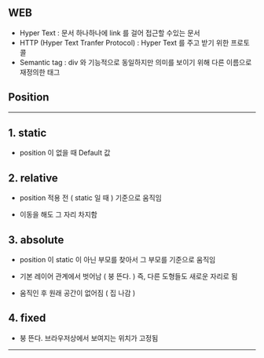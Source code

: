 ## WEB

- Hyper Text  : 문서 하나하나에 link 를 걸어 접근할 수있는 문서
- HTTP (Hyper Text Tranfer Protocol) : Hyper Text 를 주고 받기 위한 프로토콜
- Semantic tag : div 와 기능적으로 동일하지만 의미를 보이기 위해 다른 이름으로 재정의한 태그



## Position

<hr />

## 1. static

- position 이 없을 때 Default 값

  

## 2. relative

- position 적용 전 ( static 일 때 ) 기준으로 움직임

- 이동을 해도 그 자리 차지함

  

## 3. absolute

- position 이 static 이 아닌 부모를 찾아서 그 부모를 기준으로 움직임

- 기본 레이어 관계에서 벗어남 ( 붕 뜬다. ) 즉, 다른 도형들도 새로운 자리로 됨

- 움직인 후 원래 공간이 없어짐 ( 집 나감 )

  

## 4. fixed

- 붕 뜬다. 브라우저상에서 보여지는 위치가 고정됨

<hr/>

